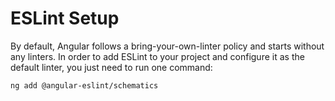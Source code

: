 # ESLint Setup

By default, Angular follows a bring-your-own-linter policy and starts without any linters. In order to add ESLint to your project and configure it as the default linter, you just need to run one command:

```shell
ng add @angular-eslint/schematics
```
